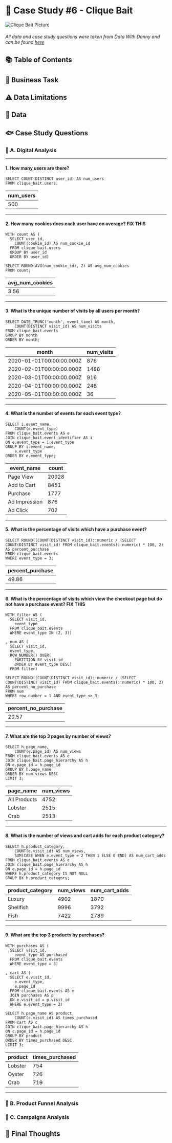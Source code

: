 # 🎣 Case Study #6 - Clique Bait

![Clique Bait PIcture](https://github.com/acholtz06/8-Week-SQL-Challenge/assets/110953602/60554132-d756-4b27-ac8b-28f4fad59faa)
###### All data and case study questions were taken from Data With Danny and can be found [here](https://8weeksqlchallenge.com/case-study-6/)

## 📚 Table of Contents
## 🦀 Business Task
## ⚠️ Data Limitations
## 🦪 Data
## 🐟 Case Study Questions
### 🦞 A. Digital Analysis
---

#### 1. How many users are there?

    SELECT COUNT(DISTINCT user_id) AS num_users
    FROM clique_bait.users;

| num_users |
| --------- |
| 500       |

---
#### 2. How many cookies does each user have on average? FIX THIS

    WITH count AS (
      SELECT user_id,
    	COUNT(cookie_id) AS num_cookie_id
      FROM clique_bait.users
      GROUP BY user_id
      ORDER BY user_id)
    
    SELECT ROUND(AVG(num_cookie_id), 2) AS avg_num_cookies
    FROM count;

| avg_num_cookies |
| --------------- |
| 3.56            |

---
#### 3. What is the unique number of visits by all users per month?

    SELECT DATE_TRUNC('month', event_time) AS month,
    	COUNT(DISTINCT visit_id) AS num_visits
    FROM clique_bait.events
    GROUP BY month
    ORDER BY month;

| month                    | num_visits |
| ------------------------ | ---------- |
| 2020-01-01T00:00:00.000Z | 876        |
| 2020-02-01T00:00:00.000Z | 1488       |
| 2020-03-01T00:00:00.000Z | 916        |
| 2020-04-01T00:00:00.000Z | 248        |
| 2020-05-01T00:00:00.000Z | 36         |

---
#### 4. What is the number of events for each event type?

    SELECT i.event_name,
    	COUNT(e.event_type)
    FROM clique_bait.events AS e
    JOIN clique_bait.event_identifier AS i
    ON e.event_type = i.event_type
    GROUP BY i.event_name,
    	e.event_type
    ORDER BY e.event_type;

| event_name    | count |
| ------------- | ----- |
| Page View     | 20928 |
| Add to Cart   | 8451  |
| Purchase      | 1777  |
| Ad Impression | 876   |
| Ad Click      | 702   |

---
#### 5. What is the percentage of visits which have a purchase event?

    SELECT ROUND((COUNT(DISTINCT visit_id)::numeric / (SELECT COUNT(DISTINCT visit_id) FROM clique_bait.events)::numeric) * 100, 2) AS percent_purchase
    FROM clique_bait.events
    WHERE event_type = 3;

| percent_purchase |
| ---------------- |
| 49.86            |

---
#### 6. What is the percentage of visits which view the checkout page but do not have a purchase event? FIX THIS

    WITH filter AS (
      SELECT visit_id,
    	event_type
      FROM clique_bait.events
      WHERE event_type IN (2, 3))
    
    , num AS (
      SELECT visit_id,
      event_type,
      ROW_NUMBER() OVER(
        PARTITION BY visit_id
        ORDER BY event_type DESC)
      FROM filter)
    
    SELECT ROUND((COUNT(DISTINCT visit_id)::numeric / (SELECT COUNT(DISTINCT visit_id) FROM clique_bait.events)::numeric) * 100, 2) AS percent_no_purchase
    FROM num 
    WHERE row_number = 1 AND event_type <> 3;

| percent_no_purchase |
| ------------------- |
| 20.57               |

---
#### 7. What are the top 3 pages by number of views?

    SELECT h.page_name,
    	COUNT(e.page_id) AS num_views
    FROM clique_bait.events AS e
    JOIN clique_bait.page_hierarchy AS h
    ON e.page_id = h.page_id
    GROUP BY h.page_name
    ORDER BY num_views DESC
    LIMIT 3;

| page_name    | num_views |
| ------------ | --------- |
| All Products | 4752      |
| Lobster      | 2515      |
| Crab         | 2513      |

---
#### 8. What is the number of views and cart adds for each product category?

    SELECT h.product_category,
    	COUNT(e.visit_id) AS num_views,
        SUM(CASE WHEN e.event_type = 2 THEN 1 ELSE 0 END) AS num_cart_adds
    FROM clique_bait.events AS e
    JOIN clique_bait.page_hierarchy AS h
    ON e.page_id = h.page_id
    WHERE h.product_category IS NOT NULL
    GROUP BY h.product_category;

| product_category | num_views | num_cart_adds |
| ---------------- | --------- | ------------- |
| Luxury           | 4902      | 1870          |
| Shellfish        | 9996      | 3792          |
| Fish             | 7422      | 2789          |

---
#### 9. What are the top 3 products by purchases?

    WITH purchases AS (
      SELECT visit_id,
    	event_type AS purchased
      FROM clique_bait.events
      WHERE event_type = 3)
      
    , cart AS (
      SELECT e.visit_id,
    	e.event_type,
        e.page_id
      FROM clique_bait.events AS e
      JOIN purchases AS p
      ON e.visit_id = p.visit_id
      WHERE e.event_type = 2)
    
    SELECT h.page_name AS product,
    	COUNT(c.visit_id) AS times_purchased
    FROM cart AS c
    JOIN clique_bait.page_hierarchy AS h
    ON c.page_id = h.page_id
    GROUP BY product
    ORDER BY times_purchased DESC
    LIMIT 3;

| product | times_purchased |
| ------- | --------------- |
| Lobster | 754             |
| Oyster  | 726             |
| Crab    | 719             |

---

### 🦐 B. Product Funnel Analysis
### 🦑 C. Campaigns Analysis
## 🚀 Final Thoughts
